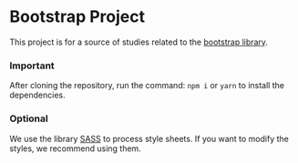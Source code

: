 # Bootstrap Project

This project is for a source of studies related to the [bootstrap library](https://getbootstrap.com.br/).

### Important

After cloning the repository, run the command: `npm i` or `yarn` to install the dependencies.

### Optional

We use the library [SASS](https://sass-lang.com/install) to process style sheets. If you want to modify the styles, 
we recommend using them.